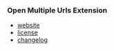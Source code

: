 ### Open Multiple Urls Extension
- [website](https://omu-beta.vercel.app)
- [license](./license.md)
- [changelog](./changelog.md)
